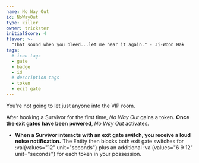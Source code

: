 ```yaml
---
name: No Way Out
id: NoWayOut
type: killer
owner: trickster
initialScore: 4
flavor: >-
  "That sound when you bleed...let me hear it again." - Ji-Woon Hak
tags:
  # icon tags
  - gate
  - badge
  - id
  # description tags
  - token
  - exit gate
---
```


You're not going to let just anyone into the VIP room.

After hooking a Survivor for the first time, _No Way Out_ gains a token. **Once the exit gates have been powered**, _No Way Out_ activates.

- **When a Survivor interacts with an exit gate switch, you receive a loud noise notification.** The Entity then blocks both exit gate switches for :val{values="12" unit="seconds"} plus an additional :val{values="6 9 12" unit="seconds"} for each token in your possession.
